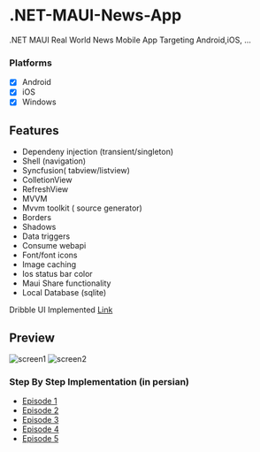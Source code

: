 # .NET-MAUI-News-App
.NET MAUI Real World News Mobile App Targeting Android,iOS, ...

### Platforms

- [x] Android
- [x] iOS
- [x] Windows

## Features
* Dependeny injection (transient/singleton)
* Shell (navigation)
* Syncfusion( tabview/listview)
* ColletionView
* RefreshView
* MVVM
* Mvvm toolkit ( source generator)
* Borders
* Shadows
* Data triggers
* Consume webapi
* Font/font icons
* Image caching
* Ios status bar color
* Maui Share functionality
* Local Database (sqlite)

Dribble UI Implemented [Link](https://dribbble.com/shots/16046681-NFT-News-App)
## Preview
![screen1](https://gist.github.com/MohamadAminSoltani/a7f74caa33b8471e70ad0306b8dd69f2/raw/caddac80871d728f62e14506b73e9f52f813b875/maui1.png)
![screen2](https://gist.github.com/MohamadAminSoltani/a7f74caa33b8471e70ad0306b8dd69f2/raw/caddac80871d728f62e14506b73e9f52f813b875/maui2.png)

### Step By Step Implementation (in persian)
* [Episode 1](https://www.youtube.com/watch?v=SM7gDRUr_7s)
* [Episode 2](https://www.youtube.com/watch?v=WjcrpcFMZVQ)
* [Episode 3](https://www.youtube.com/watch?v=cSL-5ctRuiM)
* [Episode 4](https://www.youtube.com/watch?v=-_80pWPvfv4)
* [Episode 5](https://www.youtube.com/watch?v=lm7lMXSm05w)
